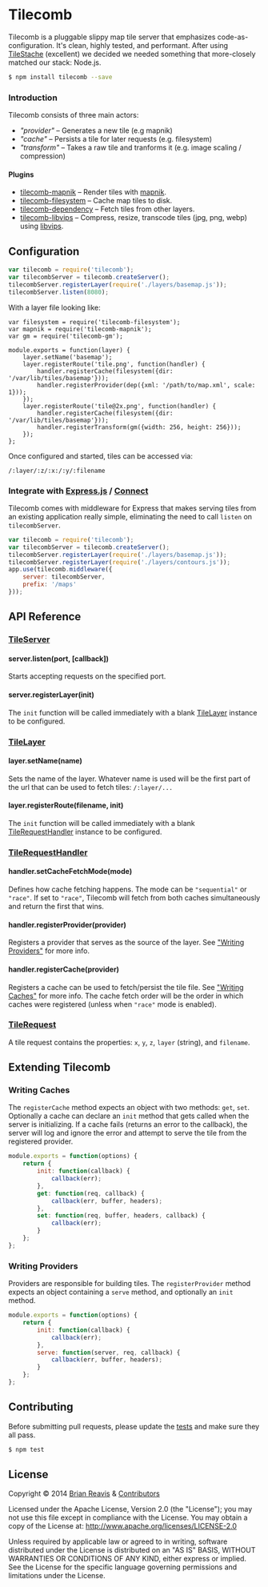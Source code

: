 # Tilecomb

Tilecomb is a pluggable slippy map tile server that emphasizes code-as-configuration. It's clean, highly tested, and performant. After using [TileStache](http://tilestache.org/) (excellent) we decided we needed something that more-closely matched our stack: Node.js.

```sh
$ npm install tilecomb --save
```

### Introduction

Tilecomb consists of three main actors:

- *"provider"* – Generates a new tile (e.g mapnik)
- *"cache"* – Persists a tile for later requests (e.g. filesystem)
- *"transform"* – Takes a raw tile and tranforms it (e.g. image scaling / compression)

#### Plugins

- [tilecomb-mapnik](#) – Render tiles with [mapnik](http://mapnik.org/).
- [tilecomb-filesystem](#) – Cache map tiles to disk.
- [tilecomb-dependency](#) – Fetch tiles from other layers.
- [tilecomb-libvips](#) – Compress, resize, transcode tiles (jpg, png, webp) using [libvips](https://www.npmjs.com/package/sharp).

## Configuration

```js
var tilecomb = require('tilecomb');
var tilecombServer = tilecomb.createServer();
tilecombServer.registerLayer(require('./layers/basemap.js'));
tilecombServer.listen(8080);
```

With a layer file looking like:

```
var filesystem = require('tilecomb-filesystem');
var mapnik = require('tilecomb-mapnik');
var gm = require('tilecomb-gm');

module.exports = function(layer) {
    layer.setName('basemap');
    layer.registerRoute('tile.png', function(handler) {
        handler.registerCache(filesystem({dir: '/var/lib/tiles/basemap'}));
        handler.registerProvider(dep({xml: '/path/to/map.xml', scale: 1}));
    });
    layer.registerRoute('tile@2x.png', function(handler) {
        handler.registerCache(filesystem({dir: '/var/lib/tiles/basemap'}));
        handler.registerTransform(gm({width: 256, height: 256}));
    });
};
```

Once configured and started, tiles can be accessed via:

```
/:layer/:z/:x:/:y/:filename
```

### Integrate with [Express.js](http://expressjs.com/) / [Connect](https://github.com/senchalabs/connect)

Tilecomb comes with middleware for Express that makes serving tiles from an existing application really simple, eliminating the need to call `listen` on `tilecombServer`.

```js
var tilecomb = require('tilecomb');
var tilecombServer = tilecomb.createServer();
tilecombServer.registerLayer(require('./layers/basemap.js'));
tilecombServer.registerLayer(require('./layers/contours.js'));
app.use(tilecomb.middleware({
    server: tilecombServer,
    prefix: '/maps'
}));
```

## API Reference

### [TileServer](#)

#### server.listen(port, [callback])
Starts accepting requests on the specified port.

#### server.registerLayer(init)
The `init` function will be called immediately with a blank [TileLayer](#) instance to be configured.

### [TileLayer](#)

#### layer.setName(name)
Sets the name of the layer. Whatever name is used will be the first part of the url that can be used to fetch tiles: `/:layer/...`

#### layer.registerRoute(filename, init)

The `init` function will be called immediately with a blank [TileRequestHandler](#) instance to be configured.

### [TileRequestHandler](#)

#### handler.setCacheFetchMode(mode)
Defines how cache fetching happens. The mode can be `"sequential"` or `"race"`. If set to `"race"`, Tilecomb will fetch from both caches simultaneously and return the first that wins.

#### handler.registerProvider(provider)
Registers a provider that serves as the source of the layer. See ["Writing Providers"](#) for more info.

#### handler.registerCache(provider)
Registers a cache can be used to fetch/persist the tile file. See ["Writing Caches"](#) for more info. The cache fetch order will be the order in which caches were registered (unless when `"race"` mode is enabled).

### [TileRequest](#)

A tile request contains the properties: `x`, `y`, `z`, `layer` (string), and `filename`.

## Extending Tilecomb

### Writing Caches

The `registerCache` method expects an object with two methods: `get`, `set`. Optionally a cache can declare an `init` method that gets called when the server is initializing. If a cache fails (returns an error to the callback), the server will log and ignore the error and attempt to serve the tile from the registered provider.

```js
module.exports = function(options) {
    return {
        init: function(callback) {
            callback(err);
        },
        get: function(req, callback) {
            callback(err, buffer, headers);
        },
        set: function(req, buffer, headers, callback) {
            callback(err);
        }
    };
};
```

### Writing Providers

Providers are responsible for building tiles. The `registerProvider` method expects an object containing a `serve` method, and optionally an `init` method.

```js
module.exports = function(options) {
    return {
        init: function(callback) {
            callback(err);
        },
        serve: function(server, req, callback) {
            callback(err, buffer, headers);
        }
    };
};
```

## Contributing

Before submitting pull requests, please update the [tests](test) and make sure they all pass.

```sh
$ npm test
```

## License

Copyright &copy; 2014 [Brian Reavis](https://github.com/brianreavis) & [Contributors](https://github.com/naturalatlas/tilecomb/graphs/contributors)

Licensed under the Apache License, Version 2.0 (the "License"); you may not use this file except in compliance with the License. You may obtain a copy of the License at: http://www.apache.org/licenses/LICENSE-2.0

Unless required by applicable law or agreed to in writing, software distributed under the License is distributed on an "AS IS" BASIS, WITHOUT WARRANTIES OR CONDITIONS OF ANY KIND, either express or implied. See the License for the specific language governing permissions and limitations under the License.
